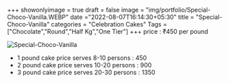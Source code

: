 +++
showonlyimage = true
draft = false
image = "img/portfolio/Special-Choco-Vanilla.WEBP"
date ="2022-08-07T16:14:30+05:30"
title = "Special-Choco-Vanilla"
categories = "Celebration Cakes"
Tags = ["Chocolate","Round","Half Kg","One Tier"]
+++
price : ₹450 per pound
<!--more-->
![Special-Choco-Vanilla](/img/portfolio/Special-Choco-Vanilla.WEBP)
* 1 pound cake price serves 8-10 persons : 450
* 2 pound cake price serves 10-20 persons : 900
* 3 pound cake price serves 20-30 persons : 1350
